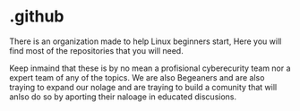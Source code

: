 # .github

There is an organization made to help Linux beginners start, Here you will find most of the repositories that you will need. 

Keep inmaind that these is by no mean a profisional cyberecurity team nor  a expert team of any of the topics. We are also Begeaners and are also traying to expand our nolage and are traying to build a comunity that will anlso do so by aporting their naloage in educated discusions.
